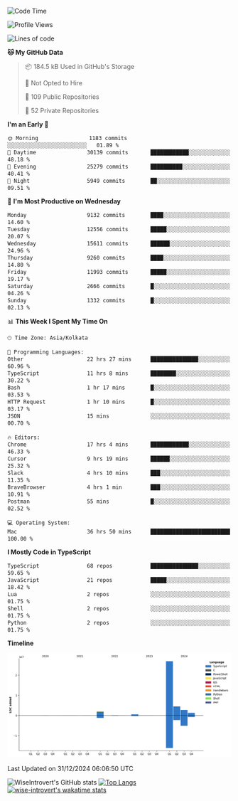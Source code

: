 <!--START_SECTION:waka-->
![Code Time](http://img.shields.io/badge/Code%20Time-2%2C051%20hrs%2055%20mins-blue)

![Profile Views](http://img.shields.io/badge/Profile%20Views-0-blue)

![Lines of code](https://img.shields.io/badge/From%20Hello%20World%20I%27ve%20Written-38.2%20million%20lines%20of%20code-blue)

**🐱 My GitHub Data** 

> 📦 184.5 kB Used in GitHub's Storage 
 > 
> 🚫 Not Opted to Hire
 > 
> 📜 109 Public Repositories 
 > 
> 🔑 52 Private Repositories 
 > 
**I'm an Early 🐤** 

```text
🌞 Morning                1183 commits        ░░░░░░░░░░░░░░░░░░░░░░░░░   01.89 % 
🌆 Daytime                30139 commits       ████████████░░░░░░░░░░░░░   48.18 % 
🌃 Evening                25279 commits       ██████████░░░░░░░░░░░░░░░   40.41 % 
🌙 Night                  5949 commits        ██░░░░░░░░░░░░░░░░░░░░░░░   09.51 % 
```
📅 **I'm Most Productive on Wednesday** 

```text
Monday                   9132 commits        ████░░░░░░░░░░░░░░░░░░░░░   14.60 % 
Tuesday                  12556 commits       █████░░░░░░░░░░░░░░░░░░░░   20.07 % 
Wednesday                15611 commits       ██████░░░░░░░░░░░░░░░░░░░   24.96 % 
Thursday                 9260 commits        ████░░░░░░░░░░░░░░░░░░░░░   14.80 % 
Friday                   11993 commits       █████░░░░░░░░░░░░░░░░░░░░   19.17 % 
Saturday                 2666 commits        █░░░░░░░░░░░░░░░░░░░░░░░░   04.26 % 
Sunday                   1332 commits        █░░░░░░░░░░░░░░░░░░░░░░░░   02.13 % 
```


📊 **This Week I Spent My Time On** 

```text
🕑︎ Time Zone: Asia/Kolkata

💬 Programming Languages: 
Other                    22 hrs 27 mins      ███████████████░░░░░░░░░░   60.96 % 
TypeScript               11 hrs 8 mins       ████████░░░░░░░░░░░░░░░░░   30.22 % 
Bash                     1 hr 17 mins        █░░░░░░░░░░░░░░░░░░░░░░░░   03.53 % 
HTTP Request             1 hr 10 mins        █░░░░░░░░░░░░░░░░░░░░░░░░   03.17 % 
JSON                     15 mins             ░░░░░░░░░░░░░░░░░░░░░░░░░   00.70 % 

🔥 Editors: 
Chrome                   17 hrs 4 mins       ████████████░░░░░░░░░░░░░   46.33 % 
Cursor                   9 hrs 19 mins       ██████░░░░░░░░░░░░░░░░░░░   25.32 % 
Slack                    4 hrs 10 mins       ███░░░░░░░░░░░░░░░░░░░░░░   11.35 % 
BraveBrowser             4 hrs 1 min         ███░░░░░░░░░░░░░░░░░░░░░░   10.91 % 
Postman                  55 mins             █░░░░░░░░░░░░░░░░░░░░░░░░   02.52 % 

💻 Operating System: 
Mac                      36 hrs 50 mins      █████████████████████████   100.00 % 
```

**I Mostly Code in TypeScript** 

```text
TypeScript               68 repos            ███████████████░░░░░░░░░░   59.65 % 
JavaScript               21 repos            █████░░░░░░░░░░░░░░░░░░░░   18.42 % 
Lua                      2 repos             ░░░░░░░░░░░░░░░░░░░░░░░░░   01.75 % 
Shell                    2 repos             ░░░░░░░░░░░░░░░░░░░░░░░░░   01.75 % 
Python                   2 repos             ░░░░░░░░░░░░░░░░░░░░░░░░░   01.75 % 
```



**Timeline**

![Lines of Code chart](https://raw.githubusercontent.com/wise-introvert/wise-introvert/master/assets/bar_graph.png)


 Last Updated on 31/12/2024 06:06:50 UTC
<!--END_SECTION:waka-->

![WiseIntrovert's GitHub stats](https://github-readme-stats.vercel.app/api?username=wise-introvert&count_private=true&show_icons=true)
[![Top Langs](https://github-readme-stats.vercel.app/api/top-langs/?username=wise-introvert&langs_count=10)](https://github.com/anuraghazra/github-readme-stats)
[![wise-introvert's wakatime stats](https://github-readme-stats.vercel.app/api/wakatime?username=wiseintrovert)](https://github.com/anuraghazra/github-readme-stats)
